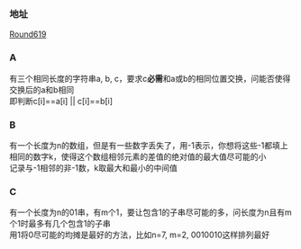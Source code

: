 ### 地址
[Round619](https://codeforces.com/contest/1301)

### A
有三个相同长度的字符串a, b, c，要求c**必需**和a或b的相同位置交换，问能否使得交换后的a和b相同  
即判断c[i]==a[i] || c[i]==b[i]

### B
有一个长度为n的数组，但是有一些数字丢失了，用-1表示，你想将这些-1都填上相同的数字k，使得这个数组相邻元素的差值的绝对值的最大值尽可能的小  
记录与-1相邻的非-1数，k取最大和最小的中间值

### C
有一个长度为n的01串，有m个1，要让包含1的子串尽可能的多，问长度为n且有m个1时最多有几个包含1的子串  
用1将0尽可能的均摊是最好的方法，比如n=7, m=2, 0010010这样排列最好
